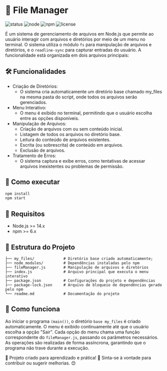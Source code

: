 # 🚀 File Manager

![status](https://img.shields.io/badge/status-finalizado-brightgreen)
![node](https://img.shields.io/badge/node-%3E%3D14.x-green)
![npm](https://img.shields.io/badge/npm-%3E%3D6.x-blue)
![license](https://img.shields.io/badge/license-MIT-blue)

É um sistema de gerenciamento de arquivos em Node.js que permite ao usuário interagir com arquivos e diretórios por meio de um menu no terminal. O sistema utiliza o módulo `fs` para manipulação de arquivos e diretórios, e o `readline-sync` para capturar entradas do usuário. A funcionalidade está organizada em dois arquivos principais:

## 🛠️ Funcionalidades

* Criação de Diretórios:
  - O sistema cria automaticamente um diretório base chamado my_files na mesma pasta do script, onde todos os arquivos serão gerenciados.
* Menu Interativo:
  - O menu é exibido no terminal, permitindo que o usuário escolha entre as opções disponíveis.
* Manipulação de Arquivos:
  - Criação de arquivos com ou sem conteúdo inicial.
  - Listagem de todos os arquivos no diretório base.
  - Leitura do conteúdo de arquivos existentes.
  - Escrita (ou sobrescrita) de conteúdo em arquivos.
  - Exclusão de arquivos.
* Tratamento de Erros:
  - O sistema captura e exibe erros, como tentativas de acessar arquivos inexistentes ou problemas de permissão.

## 🧭 Como executar

```bash
npm install
npm start
```

## 🧰 Requisitos

- Node.js >= 14.x
- npm >= 6.x

## 📂 Estrutura do Projeto

```
├── my_files/             # Diretório base criado automaticamente;
├── node_modules/         # Dependências instaladas pelo npm 
├── fileManager.js        # Manipulação de arquivos e diretórios 
├── index.js              # Arquivo principal que executa o menu interativo 
├── package.json          # Configurações do projeto e dependências 
├── package-lock.json     # Arquivo de bloqueio de dependências gerado pelo npm 
└── readme.md             # Documentação do projeto
```

## 🧩 Como funciona

Ao iniciar o programa `(main())`, o diretório `base my_files` é criado automaticamente.
O menu é exibido continuamente até que o usuário escolha a opção "Sair".
Cada opção do menu chama uma função correspondente do `fileManager.js`, passando os parâmetros necessários.
As operações são realizadas de forma assíncrona, garantindo que o programa não trave durante a execução.

🔹 Projeto criado para aprendizado e prática! 🚀 Sinta-se à vontade para contribuir ou sugerir melhorias. 😊
